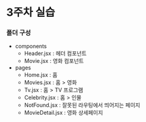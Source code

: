 # 3주차 실습

### 폴더 구성
- components
  - Header.jsx : 헤더 컴포넌트
  - Movie.jsx : 영화 컴포넌트
- pages
  - Home.jsx : 홈
  - Movies.jsx : 홈 > 영화
  - Tv.jsx : 홈 > TV 프로그램
  - Celebrity.jsx : 홈 > 인물
  - NotFound.jsx : 잘못된 라우팅에서 띄어지는 페이지
  - MovieDetail.jsx : 영화 상세페이지 

